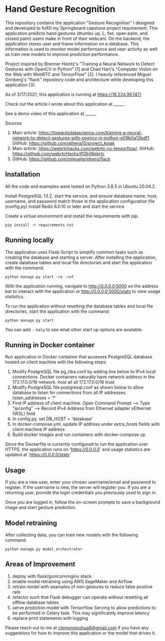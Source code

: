 # Hand Gesture Recognition

This repository contains the application "Gesture Recognition" I designed and developed to fulfill my Springboard capstone project requirement. This application predicts hand gestures (thumbs up, L, fist, open palm, and closed palm) users make in front of their webcam. On the backend, the application stores user and frame information on a database. This information is used to monitor model performance and user activity as well as train new models to improve prediction performance. 

Project inspired by Brenner Heintz's "Training a Neural Network to Detect Gestures with OpenCV in Python" [1] and Chad Hart's "Computer Vision on the Web with WebRTC and TensorFlow" [2].
I heavily referenced Miguel Grinberg's "flack" repository code and architecture while developing this application [3].

As of 3/17/2021, this application is running at https://18.224.96.147/

Check out the article I wrote about this application at _____. 

See a demo video of this application at _____.

Sources
1. Main article: https://towardsdatascience.com/training-a-neural-network-to-detect-gestures-with-opencv-in-python-e09b0a12bdf1. GitHub: https://github.com/athena15/project_kojak
2. Main article: https://webrtchacks.com/webrtc-cv-tensorflow/. GitHub: https://github.com/webrtcHacks/tfObjWebrtc
3. GitHub: https://github.com/miguelgrinberg/flack

## Installation

All the code and examples were tested on Python 3.8.5 in Ubuntu 20.04.2.

Install PostgreSQL 13.2, start the service, and ensure database name, host, username, and password match those in the application configuration file (config.py)
Install Redis 6.0.10 or later and start the service 

Create a virtual environment and install the requirements with pip.

    pip install -r requirements.txt

## Running locally

The application uses Flask-Script to simplify common tasks such as creating the database and starting a server. After installing the application, 
create database tables and local file directories and start the application with the command:

    python manage.py start -ro -rof

With the application running, navigate to http://0.0.0.0:5000 on the address bar to interact with the application or http://0.0.0.0:5000/stats to view usage statistics. 

To run the application without resetting the database tables and local file directories, start the application with the command:

    python manage.py start

You can add `--help` to see what other start up options are available.

## Running in Docker container

Run application in Docker container that accesses PostgreSQL database hosted on client machine with the following steps:

1. Modify PostgreSQL file pg_hba.conf by adding line below to IPv4 local connections. Docker containers naturally have network address in the 172.17.0.0/16 network. 
    host    all             all             172.17.0.0/16           trust
2. Modify PostgreSQL file postgresql.conf as shown below to allow database to listen for connectinos from all IP addresses.
    listen_addresses = '*'
3. Find IP address of client machine.
    Open Command Prompt --> Type "ipconfig" --> Record IPv4 Address from Ethernet adapter vEthernet (WSL) field
4. In config.py, set DB_HOST = 'database'
5. In docker-compose.yml, update IP address under extra_hosts fields with client machine IP address  
6. Build docker images and run containers with docker-compose up

Since the Dockerfile is currently configured to run the application over HTTPS, the application runs on 'https://0.0.0.0' and usage statistics are updated at `https://0.0.0.0/stats'

##  Usage

If you are a new user, enter your chosen username/email and password to register. If the username is new, the server will register you. If you are a returning user, provide the login credentials you previously used to sign in.

Once you are logged in, follow the on-screen prompts to save a background image and start gesture prediction. 

## Model retraining

After collecting data, you can train new models with the following command: 

    python manage.py model_orchestrator

## Areas of Improvement
1. deploy with flask/gunicorn/nginx stack
2. enable model retraining using AWS SageMaker and Airflow
3. retrain model with examples of non-gestures to reduce false positive rate 
4. refactor such that Flask debugger can operate without resetting all offline database tables
5. serve prediction model with Tensorflow Serving to allow predictions to be performed in Celery task. This may significantly improve latency 
6. replace print statements with logging

Please reach out to me at clemonsjoshua6@gmail.com if you have any suggestions for how to improve this application or the model that drives it.